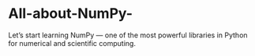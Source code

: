 # All-about-NumPy-
Let’s start learning NumPy — one of the most powerful libraries in Python for numerical and scientific computing.
